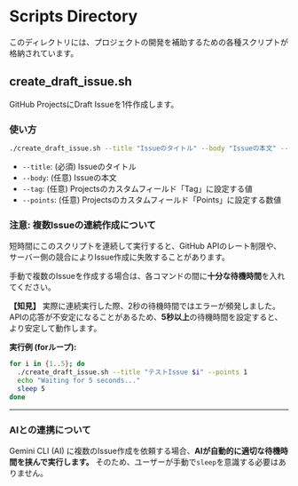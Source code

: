 # Scripts Directory

このディレクトリには、プロジェクトの開発を補助するための各種スクリプトが格納されています。

## create_draft_issue.sh

GitHub ProjectsにDraft Issueを1件作成します。

### 使い方

```bash
./create_draft_issue.sh --title "Issueのタイトル" --body "Issueの本文" --tag "タグ名" --points 2
```

- `--title`: (必須) Issueのタイトル
- `--body`: (任意) Issueの本文
- `--tag`: (任意) Projectsのカスタムフィールド「Tag」に設定する値
- `--points`: (任意) Projectsのカスタムフィールド「Points」に設定する数値

### 注意: 複数Issueの連続作成について

短時間にこのスクリプトを連続して実行すると、GitHub APIのレート制限や、サーバー側の競合によりIssue作成に失敗することがあります。

手動で複数のIssueを作成する場合は、各コマンドの間に**十分な待機時間**を入れてください。

**【知見】**
実際に連続実行した際、2秒の待機時間ではエラーが頻発しました。APIの応答が不安定になることがあるため、**5秒以上**の待機時間を設定すると、より安定して動作します。

**実行例 (forループ):**

```bash
for i in {1..5}; do
  ./create_draft_issue.sh --title "テストIssue $i" --points 1
  echo "Waiting for 5 seconds..."
  sleep 5
done
```

---

### AIとの連携について

Gemini CLI (AI) に複数のIssue作成を依頼する場合、**AIが自動的に適切な待機時間を挟んで実行します。**
そのため、ユーザーが手動で`sleep`を意識する必要はありません。
